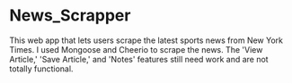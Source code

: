 # News_Scrapper

This web app that lets users scrape the latest sports news from New York Times. I used Mongoose and Cheerio to scrape the news. The 'View Article,' 'Save Article,' and 'Notes' features still need work and are not totally functional.  